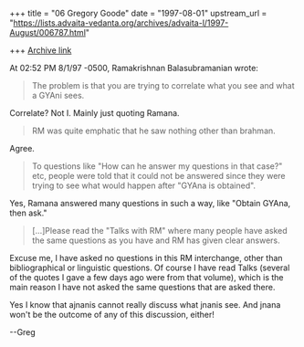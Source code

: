 +++
title = "06 Gregory Goode"
date = "1997-08-01"
upstream_url = "https://lists.advaita-vedanta.org/archives/advaita-l/1997-August/006787.html"

+++
[Archive link](https://lists.advaita-vedanta.org/archives/advaita-l/1997-August/006787.html)

At 02:52 PM 8/1/97 -0500, Ramakrishnan Balasubramanian wrote:
>The problem is that you are trying to correlate what you see and what a
>GYAni sees.

Correlate?  Not I.  Mainly just quoting Ramana.

>RM was quite emphatic that he saw nothing other than
>brahman.

Agree.

>To questions like "How can he answer my questions in that
>case?" etc, people were told that it could not be answered since they
>were trying to see what would happen after "GYAna is obtained".

Yes, Ramana answered many questions in such a way, like "Obtain
GYAna, then ask."


>[...]Please read the "Talks with RM" where many people have asked
>the same questions as you have and RM has given clear answers.

Excuse me, I have asked no questions in this RM interchange, other than
bibliographical or linguistic questions.  Of course I have read Talks
(several of the quotes I gave a few days ago were from that volume),
which is the main reason I have not asked the same questions that
are asked there.

Yes I know that ajnanis cannot really discuss what jnanis see.  And jnana
won't be the outcome of any of this discussion, either!

--Greg

